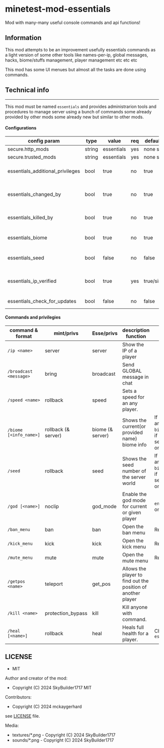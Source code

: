 minetest-mod-essentials
=========================

Mod with many-many useful console commands and api functions!

Information
-----------

This mod attempts to be an improvement usefully essentials commands 
as a light version of some other tools like names-per-ip, global messages, hacks, 
biome/stuffs management, player management etc etc etc

This mod has some UI menues but almost all the tasks are done using 
commands.

## Technical info
-----------------

This mod must be named `essentials` and provides administrarion tools and 
procedures to manage server using a bunch of commands some already provided 
by other mods some already new but similar to other mods.

#### Configurations

| config param                 | type   |  value     | req | default/min/mx  | observations and examples        |
| ---------------------------- | ------ | ---------- | --- | --------------- | -------------------------------- |
| secure.http_mods             | string | essentials | yes | none set        | geoip,governing,essentials       |
| secure.trusted_mods          | string | essentials | yes | none set        | auth_rx,governingg,essentials    |
| essentials_additional_privileges | bool | true | no | true          | Enables extra refined privilegies for the commands, see privilege tables       |
| essentials_changed_by        | bool | true  | no  | true            | Allows to see if a player property whas altered (by) when was made by some admin |
| essentials_killed_by         | bool | true  | no  | true            | Allows to see who a player was killed (by) when was killed by some admin |
| essentials_biome             | bool | true  | no  | true            | Allows to see for anyone request biome infos, otherwise only admins allows |
| essentials_seed              | bool | false | no  | false           | Allows to see for anyone the seed of the world, otherwise only admins allows |
| essentials_ip_verified       | bool | true  | yes | true/singleplayer | On every join, if administrator verified ip user to only allows from those ip/name combination  |
| essentials_check_for_updates | bool | false | no  | false           | check raw data of git repo by check of version file content |

#### Commands and privilegies

| command & format       | mint/privs | Esse/privs |  description function   | observations            |
| ---------------------- | ---------- | ---------- | ----------------------- | ----------------------- |
| `/ip <name>`           | server     | server     | Show the IP of a player |  |
| `/broadcast <message>` | bring      | broadcast  | Send GLOBAL message in chat |  |
| `/speed <name>`        | rollback   | speed      | Sets a speed for an any player. |  |
| `/biome [<info_name>]` | rollback (& server) | biome (& server) | Shows the current(or provided name) biome info | If no assentials privs, any player wil be able, `biome` privilege works if confg params are set, otherwise admin only |
| `/seed`                | rollback   | seed       | Shows the seed number of the server world | If no assentials privs, any player wil be able, `biome` privilege works if confg params are set, otherwise admin only |
| `/god [<name>]`        | noclip     | god_mode   | Enable the god mode for current or given player | `enable_damage` enabled only of course |
| `/ban_menu`            | ban        | ban        | Open the ban menu | Requires GUI sfind/ui  |
| `/kick_menu`           | kick       | kick       | Open the kick menu | Requires GUI sfind/ui  |
| `/mute_menu`           | mute       | mute       | Open the mute menu | Requires GUI sfind/ui  |
| `/getpos <name>`       | teleport   | get_pos    | Allows the player to find out the position of another player |  |
| `/kill <name>`         | protection_bypass | kill  | Kill anyone with command. |  | Check `essentials_killed_by` |
| `/heal [<name>]`       | rollback   | heal       | Heals full health for a player. | Check `essentials_changed_by` |


## LICENSE

* MIT

Author and creator of the mod:

* Copyright (C) 2024 SkyBuilder1717 MIT

Contributors:

* Copyright (C) 2024 mckaygerhard

see [LICENSE](LICENSE) file.

Media:

* textures/*.png - Copyright (C) 2024 SkyBuilder1717
* sounds/*.png - Copyright (C) 2024 SkyBuilder1717
